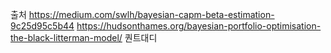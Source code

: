 출처
https://medium.com/swlh/bayesian-capm-beta-estimation-9c25d95c5b44
https://hudsonthames.org/bayesian-portfolio-optimisation-the-black-litterman-model/
퀀트대디
